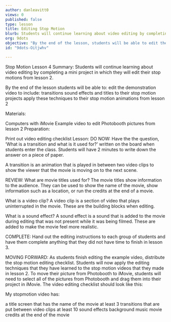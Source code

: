 ```yaml
---
author: danleavitt0
views: 0
published: false
type: lesson
title: Editing Stop Motion
blurb: Students will continue learning about video editing by completing a mini project in which they will edit their stop motions from lesson 2.
org: 9dots
objective: "By the end of the lesson, students will be able to edit the demonstration video inc"
id: "9dots-Oitjwhv"

---
```


Stop Motion Lesson 4
Summary:
Students will continue learning about video editing by completing a mini project in which they will edit their stop motions from lesson 2.

By the end of the lesson students will be able to:
edit the demonstration video to include:
transitions
sound effects
and titles to their stop motion projects
apply these techniques to their stop motion animations from lesson 2

Materials:

Computers with iMovie
Example video to edit
Photobooth pictures from lesson 2
Preparation:

Print out video editing checklist
Lesson:
DO NOW:
Have the the question, ‘What is a transition and what is it used for?’ written on the board when students enter the class. Students will have 2 minutes to write down the answer on a piece of paper.

A transition is an animation that is played in between two video clips to show the viewer that the movie is moving on to the next scene.

REVIEW:
What are movie titles used for?
The movie titles show information to the audience. They can be used to show the name of the movie, show information such as a location, or run the credits at the end of a movie.

What is a video clip?
A video clip is a section of video that plays uninterrupted in the movie. These are the building blocks when editing.


What is a sound effect?
A sound effect is a sound that is added to the movie during editing that was not present while it was being filmed. These are added to make the movie feel more realistic. 

COMPLETE:
Hand out the editing instructions to each group of students and have them complete anything that they did not have time to finish in lesson 3.

MOVING FORWARD:
As students finish editing the example video, distribute the stop motion editing checklist. Students will now apply the editing techniques that they have learned to the stop motion videos that they made in lesson 2. To move their picture from Photobooth to iMovie, students will need to select all of the pictures from Photobooth and drag them into their project in iMovie.
The video editing checklist should look like this:

My stopmotion video has:

a title screen that has the name of the movie
at least 3 transitions that are put between video clips
at least 10 sound effects
background music
movie credits at the end of the movie
